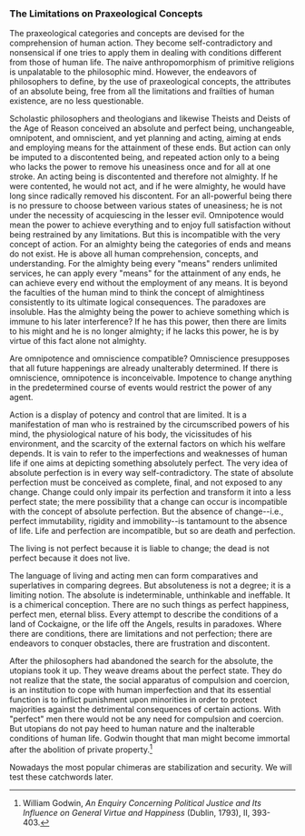 ### The Limitations on Praxeological Concepts

The praxeological categories and concepts are devised for the comprehension of human action. They become self-contradictory and nonsensical if one tries to apply them in dealing with conditions different from those of human life. The naive anthropomorphism of primitive religions is unpalatable to the philosophic mind. However, the endeavors of philosophers to define, by the use of praxeological concepts, the attributes of an absolute being, free from all the limitations and frailties of human existence, are no less questionable.

Scholastic philosophers and theologians and likewise Theists and Deists of the Age of Reason conceived an absolute and perfect being, unchangeable, omnipotent, and omniscient, and yet planning and acting, aiming at ends and employing means for the attainment of these ends. But action can only be imputed to a discontented being, and repeated action only to a being who lacks the power to remove his uneasiness once and for all at one stroke. An acting being is discontented and therefore not almighty. If he were contented, he would not act, and if he were almighty, he would have long since radically removed his discontent. For an all-powerful being there is no pressure to choose between various states of uneasiness; he is not under the necessity of acquiescing in the lesser evil. Omnipotence would mean the power to achieve everything and to enjoy full satisfaction without being restrained by any limitations. But this is incompatible with the very concept of action. For an almighty being the categories of ends and means do not exist. He is above all human comprehension, concepts, and understanding. For the almighty being every "means" renders unlimited services, he can apply every "means" for the attainment of any ends, he can achieve every end without the employment of any means. It is beyond the faculties of the human mind to think the concept of almightiness consistently to its ultimate logical consequences. The paradoxes are insoluble. Has the almighty being the power to achieve something which is immune to his later interference? If he has this power, then there are limits to his might and he is no longer almighty; if he lacks this power, he is by virtue of this fact alone not almighty.

Are omnipotence and omniscience compatible? Omniscience presupposes that all future happenings are already unalterably determined. If there is omniscience, omnipotence is inconceivable. Impotence to change anything in the predetermined course of events would restrict the power of any agent.

Action is a display of potency and control that are limited. It is a manifestation of man who is restrained by the circumscribed powers of his mind, the physiological nature of his body, the vicissitudes of his environment, and the scarcity of the external factors on which his welfare depends. It is vain to refer to the imperfections and weaknesses of human life if one aims at depicting something absolutely perfect. The very idea of absolute perfection is in every way self-contradictory. The state of absolute perfection must be conceived as complete, final, and not exposed to any change. Change could only impair its perfection and transform it into a less perfect state; the mere possibility that a change can occur is incompatible with the concept of absolute perfection. But the absence of change--i.e., perfect immutability, rigidity and immobility--is tantamount to the absence of life. Life and perfection are incompatible, but so are death and perfection.

The living is not perfect because it is liable to change; the dead is not perfect because it does not live.

The language of living and acting men can form comparatives and superlatives in comparing degrees. But absoluteness is not a degree; it is a limiting notion. The absolute is indeterminable, unthinkable and ineffable. It is a chimerical conception. There are no such things as perfect happiness, perfect men, eternal bliss. Every attempt to describe the conditions of a land of Cockaigne, or the life off the Angels, results in paradoxes. Where there are conditions, there are limitations and not perfection; there are endeavors to conquer obstacles, there are frustration and discontent.

After the philosophers had abandoned the search for the absolute, the utopians took it up. They weave dreams about the perfect state. They do not realize that the state, the social apparatus of compulsion and coercion, is an institution to cope with human imperfection and that its essential function is to inflict punishment upon minorities in order to protect majorities against the detrimental consequences of certain actions. With "perfect" men there would not be any need for compulsion and coercion. But utopians do not pay heed to human nature and the inalterable conditions of human life. Godwin thought that man might become immortal after the abolition of private property.[^25]

Nowadays the most popular chimeras are stabilization and security. We will test these catchwords later.

[^25]: William Godwin, *An Enquiry Concerning Political Justice and Its Influence on General Virtue and Happiness* (Dublin, 1793), II, 393-403.

[^26]: Charles Fourier, *Th*é*orie* *des quatre mouvements* (Oeuvres complètes, 3d  ed. Paris, 1846), I, 43.

[^27]: Leon Trotsky, *Literature and Revolution*, trans. by R. Strunsky (London, 1925), p. 256.
